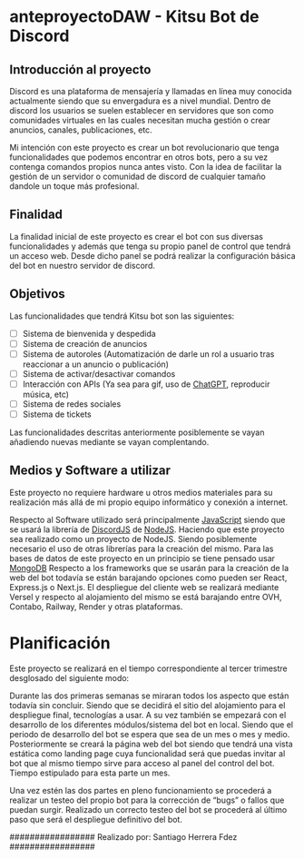 # anteproyectoDAW - Kitsu Bot de Discord


## Introducción al proyecto

Discord es una plataforma de mensajería y llamadas en línea muy conocida actualmente siendo que su envergadura es a nivel mundial. Dentro de discord los usuarios se suelen establecer en servidores que son como comunidades virtuales en las cuales necesitan mucha gestión o crear anuncios, canales, publicaciones, etc.

Mi intención con este proyecto es crear un bot revolucionario que tenga funcionalidades que podemos encontrar en otros bots, pero a su vez contenga comandos propios nunca antes visto. Con la idea de facilitar la gestión de un servidor o comunidad de discord de cualquier tamaño dandole un toque más profesional.

## Finalidad
La finalidad inicial de este proyecto es crear el bot con sus diversas funcionalidades y además que tenga su propio panel de control que tendrá un acceso web. Desde dicho panel se podrá realizar la configuración básica del bot en nuestro servidor de discord.

## Objetivos

Las funcionalidades que tendrá Kitsu bot son las siguientes:

- [ ] Sistema de bienvenida y despedida
- [ ] Sistema de creación de anuncios
- [ ] Sistema de autoroles (Automatización de darle un rol a usuario tras reaccionar a un anuncio o publicación)
- [ ] Sistema de activar/desactivar comandos
- [ ] Interacción con APIs (Ya sea para gif, uso de  [ChatGPT]( https://openai.com/blog/chatgpt/), reproducir música, etc)
- [ ] Sistema de redes sociales
- [ ] Sistema de tickets

Las funcionalidades descritas anteriormente posiblemente se vayan añadiendo nuevas mediante se vayan complentando.

## Medios y Software a utilizar

Este proyecto no requiere hardware u otros medios materiales para su realización más allá de mi propio equipo informático y conexión a internet.

Respecto al Software utilizado será principalmente [JavaScript](https://developer.mozilla.org/es/docs/Web/JavaScript) siendo que se usará la librería de [DiscordJS](https://discord.js.org/) de [NodeJS](https://nodejs.org/en/). Haciendo que este proyecto sea realizado como un proyecto de NodeJS. Siendo posiblemente necesario el uso de otras librerías para la creación del mismo. 
Para las bases de datos de este proyecto en un principio se tiene pensado usar [MongoDB](https://www.mongodb.com/)
Respecto a los frameworks que se usarán para la creación de la web del bot todavía se están barajando opciones como pueden ser React, Express.js o Next.js.
El despliegue del cliente web se realizará mediante Versel y respecto al alojamiento del mismo se está barajando entre OVH, Contabo, Railway, Render y otras plataformas.


# Planificación 

Este proyecto se realizará en el tiempo correspondiente al tercer trimestre desglosado del siguiente modo:

Durante las dos primeras semanas se miraran todos los aspecto que están todavía sin concluir. Siendo que se decidirá el sitio del alojamiento para el despliegue final, tecnologías a usar. A su vez también se empezará con el desarrollo de los diferentes módulos/sistema del bot en local. 
Siendo que el periodo de desarrollo del bot se espera que sea de un mes o mes y medio.
Posteriormente se creará la página web del bot siendo que tendrá una vista estática como landing page cuya funcionalidad será que puedas invitar al bot que al mismo tiempo sirve para acceso al panel del control del bot. Tiempo estipulado para esta parte un mes.

Una vez estén las dos partes en pleno funcionamiento se procederá a realizar un testeo del propio bot para la corrección de “bugs” o fallos que puedan surgir.
Realizado un correcto testeo del bot se procederá al último paso que será el despliegue definitivo del bot. 


#################
Realizado por:
Santiago
Herrera Fdez
#################
